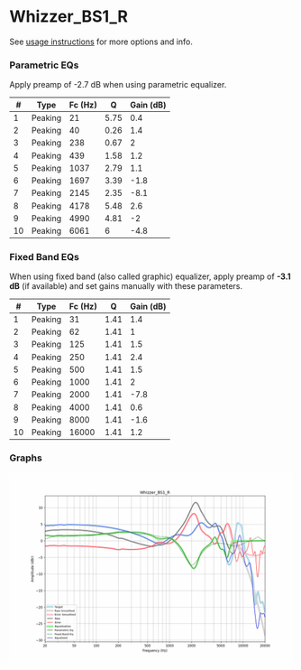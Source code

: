 # Whizzer_BS1_R
See [usage instructions](https://github.com/jaakkopasanen/AutoEq#usage) for more options and info.

### Parametric EQs
Apply preamp of -2.7 dB when using parametric equalizer.

|   # | Type    |   Fc (Hz) |    Q |   Gain (dB) |
|-----|---------|-----------|------|-------------|
|   1 | Peaking |        21 | 5.75 |         0.4 |
|   2 | Peaking |        40 | 0.26 |         1.4 |
|   3 | Peaking |       238 | 0.67 |         2   |
|   4 | Peaking |       439 | 1.58 |         1.2 |
|   5 | Peaking |      1037 | 2.79 |         1.1 |
|   6 | Peaking |      1697 | 3.39 |        -1.8 |
|   7 | Peaking |      2145 | 2.35 |        -8.1 |
|   8 | Peaking |      4178 | 5.48 |         2.6 |
|   9 | Peaking |      4990 | 4.81 |        -2   |
|  10 | Peaking |      6061 | 6    |        -4.8 |

### Fixed Band EQs
When using fixed band (also called graphic) equalizer, apply preamp of **-3.1 dB** (if available) and set gains manually with these parameters.

|   # | Type    |   Fc (Hz) |    Q |   Gain (dB) |
|-----|---------|-----------|------|-------------|
|   1 | Peaking |        31 | 1.41 |         1.4 |
|   2 | Peaking |        62 | 1.41 |         1   |
|   3 | Peaking |       125 | 1.41 |         1.5 |
|   4 | Peaking |       250 | 1.41 |         2.4 |
|   5 | Peaking |       500 | 1.41 |         1.5 |
|   6 | Peaking |      1000 | 1.41 |         2   |
|   7 | Peaking |      2000 | 1.41 |        -7.8 |
|   8 | Peaking |      4000 | 1.41 |         0.6 |
|   9 | Peaking |      8000 | 1.41 |        -1.6 |
|  10 | Peaking |     16000 | 1.41 |         1.2 |

### Graphs
![](./Whizzer_BS1_R.png)
